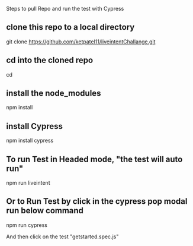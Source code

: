 Steps to pull Repo and run the test with Cypress

## clone this repo to a local directory
git clone https://github.com/ketpatel11/liveintentChallange.git

## cd into the cloned repo
cd <cloned folder>

## install the node_modules
npm install

## install Cypress
npm install cypress

## To run Test in Headed mode, "the test will auto run"
npm run liveintent 

## Or to Run Test by click in the cypress pop modal run below command
npm run cypress

And then click on the test "getstarted.spec.js"